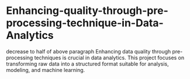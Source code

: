 # Enhancing-quality-through-pre-processing-technique-in-Data-Analytics
decrease to half of above paragraph Enhancing data quality through pre-processing techniques is crucial in data analytics. This project focuses on transforming raw data into a structured format suitable for analysis, modeling, and machine learning.

